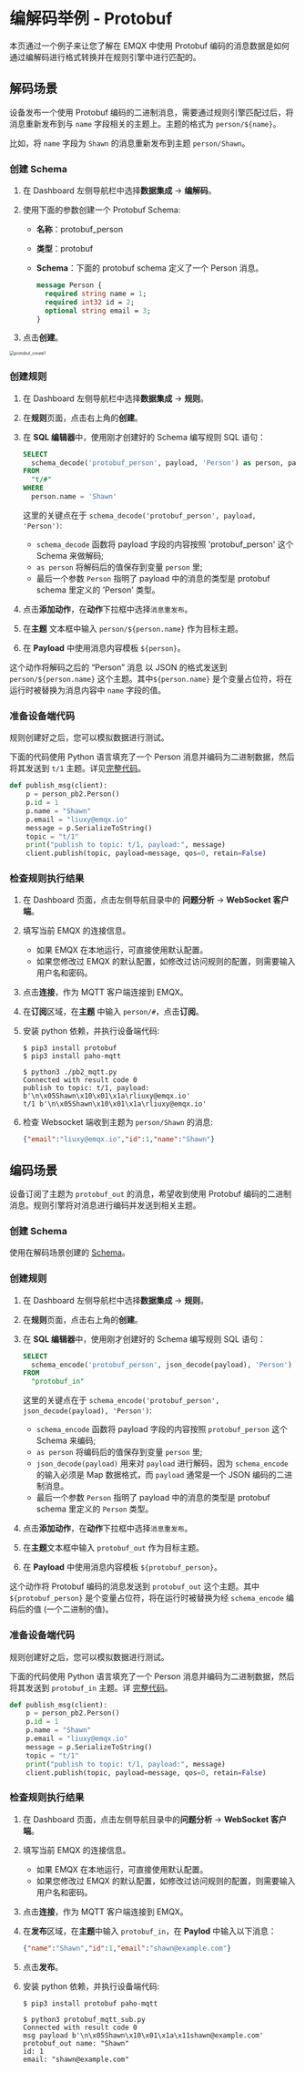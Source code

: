 # 编解码举例 - Protobuf

本页通过一个例子来让您了解在 EMQX 中使用 Protobuf 编码的消息数据是如何通过编解码进行格式转换并在规则引擎中进行匹配的。

## 解码场景

设备发布一个使用 Protobuf 编码的二进制消息，需要通过规则引擎匹配过后，将消息重新发布到与 `name` 字段相关的主题上。主题的格式为 `person/${name}`。

比如，将 `name` 字段为 `Shawn` 的消息重新发布到主题 `person/Shawn`。

### 创建 Schema

1. 在 Dashboard 左侧导航栏中选择**数据集成** -> **编解码**。

2. 使用下面的参数创建一个 Protobuf Schema:

   - **名称**：protobuf_person

   - **类型**：protobuf

   - **Schema**：下面的 protobuf schema 定义了一个 Person 消息。

     ```protobuf
     message Person {
       required string name = 1;
       required int32 id = 2;
       optional string email = 3;
     }
     ```

3. 点击**创建**。

<img src="./assets/protobuf_create1.png" alt="protobuf_create1" style="zoom:50%;" />

### 创建规则

1. 在 Dashboard 左侧导航栏中选择**数据集成** -> **规则**。

2. 在**规则**页面，点击右上角的**创建**。

3. 在 **SQL 编辑器**中，使用刚才创建好的 Schema 编写规则 SQL 语句：

   ```sql
   SELECT
     schema_decode('protobuf_person', payload, 'Person') as person, payload
   FROM
     "t/#"
   WHERE
     person.name = 'Shawn'
   ```

   这里的关键点在于 `schema_decode('protobuf_person', payload, 'Person')`:

   - `schema_decode` 函数将 payload 字段的内容按照 'protobuf_person' 这个 Schema 来做解码;
   - `as person` 将解码后的值保存到变量 `person` 里;
   - 最后一个参数 `Person` 指明了 payload 中的消息的类型是 protobuf schema 里定义的 'Person' 类型。

4. 点击**添加动作**，在**动作**下拉框中选择`消息重发布`。
5. 在**主题** 文本框中输入 `person/${person.name}` 作为目标主题。
6. 在 **Payload** 中使用消息内容模板 `${person}`。

这个动作将解码之后的 “Person” 消息 以 JSON 的格式发送到 `person/${person.name}` 这个主题。其中`${person.name}` 是个变量占位符，将在运行时被替换为消息内容中 `name` 字段的值。

### 准备设备端代码

规则创建好之后，您可以模拟数据进行测试。

下面的代码使用 Python 语言填充了一个 Person 消息并编码为二进制数据，然后将其发送到 `t/1` 主题。详见[完整代码](https://gist.github.com/thalesmg/3c5fdbae2843d63c2380886e69d6123c)。

```python
def publish_msg(client):
    p = person_pb2.Person()
    p.id = 1
    p.name = "Shawn"
    p.email = "liuxy@emqx.io"
    message = p.SerializeToString()
    topic = "t/1"
    print("publish to topic: t/1, payload:", message)
    client.publish(topic, payload=message, qos=0, retain=False)
```

### 检查规则执行结果

1. 在 Dashboard 页面，点击左侧导航目录中的 **问题分析** -> **WebSocket 客户端**。

2. 填写当前 EMQX 的连接信息。

   - 如果 EMQX 在本地运行，可直接使用默认配置。
   - 如果您修改过 EMQX 的默认配置，如修改过访问规则的配置，则需要输入用户名和密码。

3. 点击**连接**，作为 MQTT 客户端连接到 EMQX。

4. 在**订阅**区域，在**主题** 中输入 `person/#`，点击**订阅**。

5. 安装 python 依赖，并执行设备端代码:

   ```shell
   $ pip3 install protobuf
   $ pip3 install paho-mqtt
   
   $ python3 ./pb2_mqtt.py
   Connected with result code 0
   publish to topic: t/1, payload: b'\n\x05Shawn\x10\x01\x1a\rliuxy@emqx.io'
   t/1 b'\n\x05Shawn\x10\x01\x1a\rliuxy@emqx.io'
   ```

6. 检查 Websocket 端收到主题为 `person/Shawn` 的消息:

   ```json
   {"email":"liuxy@emqx.io","id":1,"name":"Shawn"}
   ```

## 编码场景

设备订阅了主题为 `protobuf_out` 的消息，希望收到使用 Protobuf 编码的二进制消息。规则引擎将对消息进行编码并发送到相关主题。

### 创建 Schema

使用在解码场景创建的 [Schema](#创建-schema)。

### 创建规则

1. 在 Dashboard 左侧导航栏中选择**数据集成** -> **规则**。

2. 在**规则**页面，点击右上角的**创建**。

3. 在 **SQL 编辑器**中，使用刚才创建好的 Schema 编写规则 SQL 语句：

   ```sql
   SELECT
     schema_encode('protobuf_person', json_decode(payload), 'Person') as protobuf_person
   FROM
     "protobuf_in"
   ```

   这里的关键点在于 `schema_encode('protobuf_person', json_decode(payload), 'Person')`:

   - `schema_encode` 函数将 payload 字段的内容按照 `protobuf_person` 这个 Schema 来编码;
   - `as person` 将编码后的值保存到变量 `person` 里;
   - `json_decode(payload)` 用来对 `payload` 进行解码，因为 `schema_encode` 的输入必须是 Map 数据格式，而 `payload` 通常是一个 JSON 编码的二进制消息。
   - 最后一个参数 `Person` 指明了 payload 中的消息的类型是 protobuf schema 里定义的 `Person` 类型。

4. 点击**添加动作**，在**动作**下拉框中选择`消息重发布`。

5. 在**主题**文本框中输入 `protobuf_out` 作为目标主题。

6. 在 **Payload** 中使用消息内容模板 `${protobuf_person}`。

这个动作将 Protobuf 编码的消息发送到 `protobuf_out` 这个主题。其中`${protobuf_person}` 是个变量占位符，将在运行时被替换为经 `schema_encode` 编码后的值 (一个二进制的值)。

### 准备设备端代码

规则创建好之后，您可以模拟数据进行测试。

下面的代码使用 Python 语言填充了一个 Person 消息并编码为二进制数据，然后将其发送到 `protobuf_in` 主题。详 [完整代码](https://gist.github.com/thalesmg/c5f03f99f982401d16ef6583e30144fa)。

```python
def publish_msg(client):
    p = person_pb2.Person()
    p.id = 1
    p.name = "Shawn"
    p.email = "liuxy@emqx.io"
    message = p.SerializeToString()
    topic = "t/1"
    print("publish to topic: t/1, payload:", message)
    client.publish(topic, payload=message, qos=0, retain=False)
```

### 检查规则执行结果

1. 在 Dashboard 页面，点击左侧导航目录中的**问题分析** -> **WebSocket 客户端**。

2. 填写当前 EMQX 的连接信息。

   - 如果 EMQX 在本地运行，可直接使用默认配置。
   - 如果您修改过 EMQX 的默认配置，如修改过访问规则的配置，则需要输入用户名和密码。

3. 点击**连接**，作为 MQTT 客户端连接到 EMQX。

4. 在**发布**区域，在**主题**中输入 `protobuf_in`，在 **Paylod** 中输入以下消息：

   ```json
   {"name":"Shawn","id":1,"email":"shawn@example.com"}
   ```

5. 点击**发布**。

6. 安装 python 依赖，并执行设备端代码:

   ```shell
   $ pip3 install protobuf paho-mqtt
   
   $ python3 protobuf_mqtt_sub.py
   Connected with result code 0
   msg payload b'\n\x05Shawn\x10\x01\x1a\x11shawn@example.com'
   protobuf_out name: "Shawn"
   id: 1
   email: "shawn@example.com"
   ```
